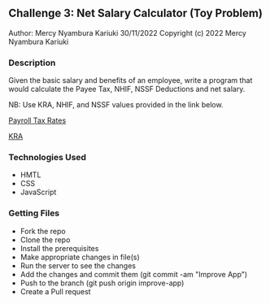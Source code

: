 ## Challenge 3: Net Salary Calculator (Toy Problem)
Author: Mercy Nyambura Kariuki
30/11/2022
Copyright (c) 2022 Mercy Nyambura Kariuki

### Description
Given the basic salary and benefits of an employee, write a program that would calculate the Payee Tax, NHIF, NSSF Deductions and net salary.

NB: Use KRA, NHIF, and NSSF values provided in the link below.

<a href="https://www.aren.co.ke/payroll/taxrates.htm" target="_blank" rel="noreferrer noopenner">Payroll Tax Rates</a> 

<a href="https://www.kra.go.ke/en/individual/calculate-tax/calculating-tax/paye" target="_blank" rel="noreferrer noopenner">KRA</a>
### Technologies Used
- HMTL
- CSS
- JavaScript

### Getting Files
- Fork the repo
- Clone the repo
- Install the prerequisites
- Make appropriate changes in file(s)
- Run the server to see the changes
- Add the changes and commit them (git commit -am "Improve App")
- Push to the branch (git push origin improve-app)
- Create a Pull request
